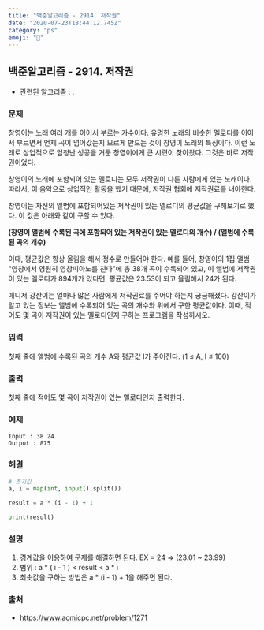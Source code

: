 ```yaml
---
title: "백준알고리즘 - 2914. 저작권"
date: "2020-07-23T18:44:12.745Z"
category: "ps"
emoji: "🥅"
---
```


## 백준알고리즘 - 2914. 저작권

- 관련된 알고리즘 : .

### 문제

창영이는 노래 여러 개를 이어서 부르는 가수이다. 유명한 노래의 비슷한 멜로디를 이어서 부르면서 언제 곡이 넘어갔는지 모르게 만드는 것이 창영이 노래의 특징이다. 이런 노래로 상업적으로 엄청난 성공을 거둔 창영이에게 큰 시련이 찾아왔다. 그것은 바로 저작권이었다.

창영이의 노래에 포함되어 있는 멜로디는 모두 저작권이 다른 사람에게 있는 노래이다. 따라서, 이 음악으로 상업적인 활동을 했기 때문에, 저작권 협회에 저작권료를 내야한다.

창영이는 자신의 앨범에 포함되어있는 저작권이 있는 멜로디의 평균값을 구해보기로 했다. 이 값은 아래와 같이 구할 수 있다.

**(창영이 앨범에 수록된 곡에 포함되어 있는 저작권이 있는 멜로디의 개수) / (앨범에 수록된 곡의 개수)**

이때, 평균값은 항상 올림을 해서 정수로 만들어야 한다. 예를 들어, 창영이의 1집 앨범 "영창에서 영원히 영창피아노를 친다"에 총 38개 곡이 수록되어 있고, 이 앨범에 저작권이 있는 멜로디가 894개가 있다면, 평균값은 23.53이 되고 올림해서 24가 된다.

매니저 강산이는 얼마나 많은 사람에게 저작권료를 주어야 하는지 궁금해졌다. 강산이가 알고 있는 정보는 앨범에 수록되어 있는 곡의 개수와 위에서 구한 평균값이다. 이때, 적어도 몇 곡이 저작권이 있는 멜로디인지 구하는 프로그램을 작성하시오.

### 입력

첫째 줄에 앨범에 수록된 곡의 개수 A와 평균값 I가 주어진다. (1 ≤ A, I ≤ 100)

### 출력

첫째 줄에 적어도 몇 곡이 저작권이 있는 멜로디인지 출력한다.

### 예제

```
Input : 38 24
Output : 875
```

### 해결

```python
# 초기값
a, i = map(int, input().split())

result = a * (i - 1) + 1

print(result)
```

### 설명

1. 경계값을 이용하여 문제를 해결하면 된다.  EX = 24 => (23.01 ~ 23.99)
2. 범위 : a * ( i - 1 ) < result < a * i
3. 최솟값을 구하는 방법은 a * (i - 1) + 1을 해주면 된다.

### 출처

- https://www.acmicpc.net/problem/1271

